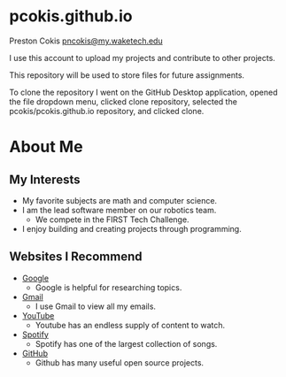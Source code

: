 # pcokis.github.io

Preston Cokis
pncokis@my.waketech.edu

I use this account to upload my projects and contribute to other projects.

This repository will be used to store files for future assignments.

To clone the repository I went on the GitHub Desktop application, opened the file dropdown menu, clicked clone repository, selected the pcokis/pcokis.github.io repository, and clicked clone.

# About Me
## My Interests
* My favorite subjects are math and computer science.
* I am the lead software member on our robotics team.
  * We compete in the FIRST Tech Challenge.
* I enjoy building and creating projects through programming.
## Websites I Recommend
* [Google](https://www.google.com)
  * Google is helpful for researching topics.
* [Gmail](https://mail.google.com)
  * I use Gmail to view all my emails.
* [YouTube](https://www.youtube.com)
  * Youtube has an endless supply of content to watch.
* [Spotify](https://www.spotify.com)
  * Spotify has one of the largest collection of songs.
* [GitHub](https://github.com)
  * Github has many useful open source projects.
